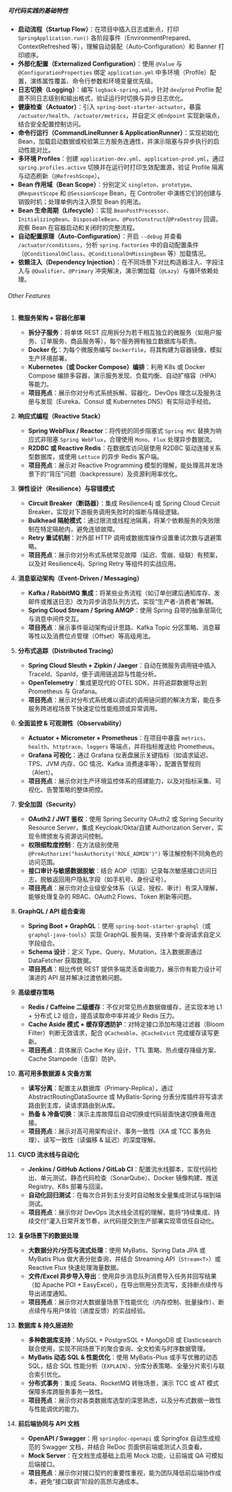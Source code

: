 ##### 可代码实践的基础特性

* **启动流程（Startup Flow）**：在项目中插入日志或断点，打印 `SpringApplication.run()` 各阶段事件（EnvironmentPrepared、ContextRefreshed 等），理解自动装配（Auto‐Configuration）和 Banner 打印顺序。
* **外部化配置（Externalized Configuration）**：使用 `@Value` 与 `@ConfigurationProperties` 绑定 `application.yml` 中多环境（Profile）配置，演练属性覆盖、命令行参数和环境变量优先级。
* **日志切换（Logging）**：编写 `logback-spring.xml`，针对 `dev`/`prod` Profile 配置不同日志级别和输出格式，验证运行时切换与异步日志优化。
* **健康检查（Actuator）**：引入 `spring-boot-starter-actuator`，暴露 `/actuator/health`、`/actuator/metrics`，并自定义 `@Endpoint` 实现新端点，结合安全配置控制访问。
* **命令行运行（CommandLineRunner & ApplicationRunner）**：实现初始化 Bean，加载启动数据或校验第三方服务连通性，并演示阻塞与异步执行的启动性能对比。
* **多环境 Profiles**：创建 `application-dev.yml`、`application-prod.yml`，通过 `spring.profiles.active` 切换并在运行时打印生效配置源，验证 Profile 隔离与动态刷新（`@RefreshScope`）。
* **Bean 作用域（Bean Scope）**：分别定义 `singleton`、`prototype`、`@RequestScope` 和 `@SessionScope` Bean，在 Controller 中演练它们的创建与销毁时机；处理单例内注入原型 Bean 的用法。
* **Bean 生命周期（Lifecycle）**：实现 `BeanPostProcessor`、`InitializingBean`、`DisposableBean`、`@PostConstruct`/`@PreDestroy` 回调，观察 Bean 在容器启动和关闭时的完整流程。
* **自动配置原理（Auto‐Configuration）**：开启 `--debug` 并查看 `/actuator/conditions`，分析 `spring.factories` 中的自动配置条件（`@ConditionalOnClass`、`@ConditionalOnMissingBean` 等）加载情况。
* **依赖注入（Dependency Injection）**：在不同场景下对比构造器注入、字段注入与 `@Qualifier`、`@Primary` 冲突解决，演示懒加载（`@Lazy`）与循环依赖处理。

###### Other Features 

1. **微服务架构 + 容器化部署**

   * **拆分子服务**：将单体 REST 应用拆分为若干相互独立的微服务（如用户服务、订单服务、商品服务等），每个服务拥有独立数据库与职责。
   * **Docker 化**：为每个微服务编写 `Dockerfile`，将其构建为容器镜像，模拟生产环境部署。
   * **Kubernetes（或 Docker Compose）编排**：利用 K8s 或 Docker Compose 编排多容器，演示服务发现、负载均衡、自动扩缩容（HPA）等能力。
   * **项目亮点**：展示你对分布式系统拆解、容器化、DevOps 理念以及服务注册与发现（Eureka、Consul 或 Kubernetes DNS）有实际动手经验。

2. **响应式编程（Reactive Stack）**

   * **Spring WebFlux / Reactor**：将传统的同步阻塞式 `Spring MVC` 替换为响应式非阻塞 `Spring WebFlux`，合理使用 `Mono`、`Flux` 处理异步数据流。
   * **R2DBC 或 Reactive Redis**：在数据库访问层使用 R2DBC 驱动连接关系型数据库，或使用 `Lettuce` 的异步 Redis 客户端。
   * **项目亮点**：展示对 Reactive Programming 模型的理解，能处理高并发场景下的“背压”问题（backpressure）及资源利用率优化。

3. **弹性设计（Resilience）与容错模式**

   * **Circuit Breaker（断路器）**：集成 Resilience4j 或 Spring Cloud Circuit Breaker，实现对下游服务调用失败时的熔断与降级逻辑。
   * **Bulkhead 隔舱模式**：通过限流或线程池隔离，将某个依赖服务的失败限制在特定隔舱内，避免连锁故障。
   * **Retry 重试机制**：对外部 HTTP 调用或数据库操作设置重试次数与退避策略。
   * **项目亮点**：展示你对分布式系统常见故障（延迟、雪崩、级联）有预案，以及对 Resilience4j、Spring Retry 等组件的实战应用。

4. **消息驱动架构（Event-Driven / Messaging）**

   * **Kafka / RabbitMQ 集成**：将某些业务流程（如订单创建后通知库存、发邮件或推送日志）改为异步消息队列方式，实现“生产者-消费者”解耦。
   * **Spring Cloud Stream / Spring AMQP**：使用 Spring 自带的抽象层简化与消息中间件交互。
   * **项目亮点**：展示事件驱动架构设计思路、Kafka Topic 分区策略、消息幂等性以及消费位点管理（Offset）等高级用法。

5. **分布式追踪（Distributed Tracing）**

   * **Spring Cloud Sleuth + Zipkin / Jaeger**：自动在微服务调用链中插入 TraceId、SpanId，便于调用链追踪与性能分析。
   * **OpenTelemetry**：集成更现代的 OTEL SDK，并将追踪数据导出到 Prometheus 与 Grafana。
   * **项目亮点**：展示对分布式系统难以调试的调用链问题的解决方案，能在多服务跨进程场景下快速定位性能瓶颈或异常调用。

6. **全面监控 & 可观测性（Observability）**

   * **Actuator + Micrometer + Prometheus**：在项目中暴露 `metrics`、`health`、`httptrace`、`loggers` 等端点，并将指标推送给 Prometheus。
   * **Grafana 可视化**：通过 Grafana 仪表盘展示关键指标（如请求延迟、TPS、JVM 内存、GC 情况、Kafka 消费速率等），配置告警规则（Alert）。
   * **项目亮点**：展示你对生产环境监控体系的搭建能力，以及对指标采集、可视化、告警策略的整体把控。

7. **安全加固（Security）**

   * **OAuth2 / JWT 鉴权**：使用 Spring Security OAuth2 或 Spring Security Resource Server，集成 Keycloak/Okta/自建 Authorization Server，实现令牌颁发与资源访问控制。
   * **权限细粒度控制**：在方法级别使用 `@PreAuthorize("hasAuthority('ROLE_ADMIN')")` 等注解控制不同角色的访问范围。
   * **接口审计与敏感数据脱敏**：结合 AOP（切面）记录每次敏感接口访问日志，脱敏返回用户隐私字段（如手机号、身份证号）。
   * **项目亮点**：展示你对企业级安全体系（认证、授权、审计）有深入理解，能够处理复杂的 RBAC、OAuth2 Flows、Token 刷新等问题。

8. **GraphQL / API 组合查询**

   * **Spring Boot + GraphQL**：使用 `spring-boot-starter-graphql`（或 `graphql-java-tools`）实现 GraphQL 服务端，支持单个查询请求自定义字段组合。
   * **Schema 设计**：定义 Type、Query、Mutation，注入数据源通过 DataFetcher 获取数据。
   * **项目亮点**：相比传统 REST 提供多端灵活查询能力，展示你有能力设计可演进的 API 层并解决过渡依赖问题。

9. **高级缓存策略**

   * **Redis / Caffeine 二级缓存**：不仅对常见热点数据做缓存，还实现本地 L1 + 分布式 L2 组合，提高读取命中率并减少 Redis 压力。
   * **Cache Aside 模式 + 缓存穿透防护**：对特定接口添加布隆过滤器（Bloom Filter）判断无效请求，配合 `@Cacheable`、`@CacheEvict` 完成缓存读写更新。
   * **项目亮点**：具体展示 Cache Key 设计、TTL 策略、热点缓存降级方案、Cache Stampede（击穿）防护。

10. **高可用多数据源 & 灾备方案**

    * **读写分离**：配置主从数据库（Primary-Replica），通过 AbstractRoutingDataSource 或 MyBatis-Spring 分表分库插件将写请求路由到主库，读请求路由到从库。
    * **热备 & 冷备切换**：演示主库故障后自动切换或代码层面快速切换备用连接。
    * **项目亮点**：展示对高可用架构设计、事务一致性（XA 或 TCC 事务处理）、读写一致性（读偏移 & 延迟）的深度理解。

11. **CI/CD 流水线与自动化**

    * **Jenkins / GitHub Actions / GitLab CI**：配置流水线脚本，实现代码检出、单元测试、静态代码检查（SonarQube）、Docker 镜像构建、推送 Registry、K8s 部署与回滚。
    * **自动化回归测试**：在每次合并到主分支时自动触发全量集成测试与端到端测试。
    * **项目亮点**：展示你对 DevOps 流水线全流程的理解，能将“持续集成、持续交付”灌入日常开发节奏，从代码提交到生产部署实现零信任自动化。

12. **复杂场景下的数据处理**

    * **大数据分片/分页与流式处理**：使用 MyBatis、Spring Data JPA 或 MyBatis Plus 做大表分批查询，并结合 Streaming API（`Stream<T>`）或 Reactive Flux 快速处理海量数据。
    * **文件/Excel 异步导入导出**：使用异步消息队列消费导入任务并回写结果（如 Apache POI + EasyExcel），在导出侧用分页流写，支持断点续传与导出进度通知。
    * **项目亮点**：展示你对大数据量场景下性能优化（内存控制、批量操作）、断点续传与用户体验（进度反馈）的实战经验。

13. **数据库 & 持久层进阶**

    * **多种数据库支持**：MySQL + PostgreSQL + MongoDB 或 Elasticsearch 联合使用，实现不同场景下的聚合查询、全文检索与时序数据管理。
    * **MyBatis 动态 SQL & 性能优化**：使用 MyBatis-Plus 或手写优雅的动态 SQL，结合 SQL 性能分析（`EXPLAIN`）、分库分表策略、全量分片索引与联合索引优化。
    * **分布式事务**：集成 Seata、RocketMQ 转账场景，演示 TCC 或 AT 模式保障多库跨服务事务一致性。
    * **项目亮点**：展示你对各类数据库选型的深思熟虑，以及分布式数据一致性与性能调优的能力。

14. **前后端协同与 API 文档**

    * **OpenAPI / Swagger**：用 `springdoc-openapi` 或 Springfox 自动生成规范的 Swagger 文档，并结合 ReDoc 页面供前端或测试人员查看。
    * **Mock Server**：在文档生成基础上启用 Mock 功能，让前端或 QA 可模拟后端接口。
    * **项目亮点**：展示你对接口契约的重要性重视，能为团队降低前后端协作成本，避免“接口联调”阶段的高昂沟通成本。
